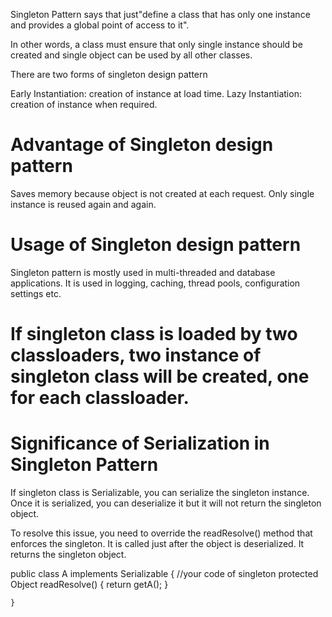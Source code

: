 Singleton Pattern says that just"define a class that has only one instance and provides a global point of access to it".

In other words, a class must ensure that only single instance should be created and single object can be used by all other classes.

There are two forms of singleton design pattern

   Early Instantiation: creation of instance at load time.
   Lazy Instantiation: creation of instance when required.

# Advantage of Singleton design pattern
Saves memory because object is not created at each request. Only single instance is reused again and again.

# Usage of Singleton design pattern
Singleton pattern is mostly used in multi-threaded and database applications. It is used in logging, caching, thread pools, configuration settings etc.

# If singleton class is loaded by two classloaders, two instance of singleton class will be created, one for each classloader.

# Significance of Serialization in Singleton Pattern

If singleton class is Serializable, you can serialize the singleton instance. Once it is serialized, you can deserialize it but it will not return the singleton object.

To resolve this issue, you need to override the readResolve() method that enforces the singleton. It is called just after the object is deserialized. It returns the singleton object.

public class A implements Serializable {
        //your code of singleton
        protected Object readResolve() {
            return getA();
        }

    }
